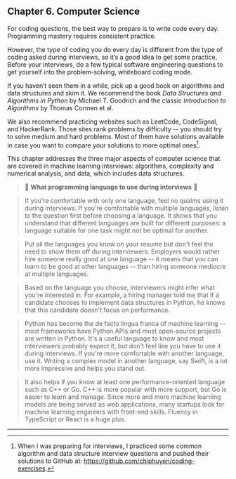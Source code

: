 ## Chapter 6. Computer Science

For coding questions, the best way to prepare is to write code every day. Programming mastery requires consistent practice.

However, the type of coding you do every day is different from the type of coding asked during interviews, so it’s a good idea to get some practice. Before your interviews, do a few typical software engineering questions to get yourself into the problem-solving, whiteboard coding mode.

If you haven’t seen them in a while, pick up a good book on algorithms and data structures and skim it. We recommend the book _Data Structures and Algorithms in Python_ by Michael T. Goodrich and the classic _Introduction to Algorithms_ by Thomas Cormen et al.

We also recommend practicing websites such as LeetCode, CodeSignal, and HackerRank. Those sites rank problems by difficulty -- you should try to solve medium and hard problems. Most of them have solutions available in case you want to compare your solutions to more optimal ones[^1].

This chapter addresses the three major aspects of computer science that are covered in machine learning interviews: algorithms, complexity and numerical analysis, and data, which includes data structures.


> 🌳 **What programming language to use during interviews** 🌳

> If you're comfortable with only one language, feel no qualms using it during interviews. If you're comfortable with multiple languages, listen to the question first before choosing a language. It shows that you understand that different languages are built for different purposes: a language suitable for one task might not be optimal for another.

> Put all the languages you know on your resume but don't feel the need to show them off during interviewers. Employers would rather hire someone really good at one language -- it means that you can learn to be good at other languages -- than hiring someone mediocre at multiple languages.

> Based on the language you choose, interviewers might infer what you're interested in. For example, a hiring manager told me that if a candidate chooses to implement data structures in Python, he knows that this candidate doesn't focus on performance.

> Python has become the de facto lingua franca of machine learning -- most frameworks have Python APIs and most open-source projects are written in Python. It's a useful language to know and most interviewers probably expect it, but don't feel like you have to use it during interviews. If you're more comfortable with another language, use it. Writing a complex model in another language, say Swift, is a lot more impressive and helps you stand out.

> It also helps if you know at least one performance-oriented language such as C++ or Go. C++ is more popular with more support, but Go is easier to learn and manage. Since more and more machine learning models are being served as web applications, many startups look for machine learning engineers with front-end skills. Fluency in TypeScript or React is a huge plus.

----
[^1]:
    When I was preparing for interviews, I practiced some common algorithm and data structure interview questions and pushed their solutions to GitHub at: https://github.com/chiphuyen/coding-exercises.